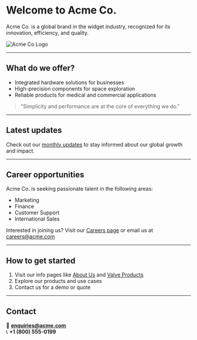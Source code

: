 # Welcome to Acme Co.

Acme Co. is a global brand in the widget industry, recognized for its innovation, efficiency, and quality.

![Acme Co Logo](/images/logo.png)

---

## What do we offer?

- Integrated hardware solutions for businesses
- High-precision components for space exploration
- Reliable products for medical and commercial applications

> "Simplicity and performance are at the core of everything we do."

---

## Latest updates

Check out our [monthly updates](/blog/june/company-update) to stay informed about our global growth and impact.

---

## Career opportunities

Acme Co. is seeking passionate talent in the following areas:

- Marketing
- Finance
- Customer Support
- International Sales

Interested in joining us? Visit our [Careers page](/jobs) or email us at [careers@acme.com](mailto:careers@acme.com)

---

## How to get started

1. Visit our info pages like [About Us](/about-page) and [Valve Products](/valves)
2. Explore our products and use cases
3. Contact us for a demo or quote

---

## Contact

📧 **enquiries@acme.com**  
📞 **+1 (800) 555-0199**
